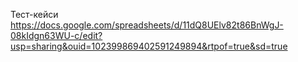 Тест-кейси
https://docs.google.com/spreadsheets/d/11dQ8UElv82t86BnWgJ-08kIdgn63WU-c/edit?usp=sharing&ouid=102399869402591249894&rtpof=true&sd=true




